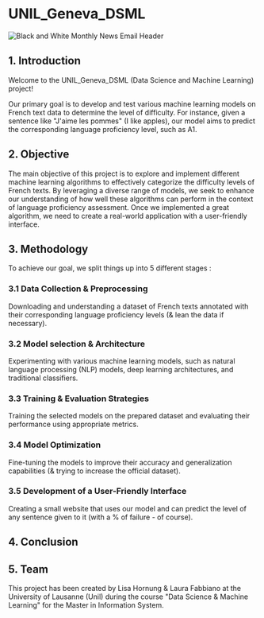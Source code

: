 # UNIL_Geneva_DSML

![Black and White Monthly News Email Header](https://github.com/thebrisly/UNIL_Geneva_DSML/assets/84352348/fe6feaca-7e43-4f0d-9ffa-d2ec38c5416b)


## 1. Introduction
Welcome to the UNIL_Geneva_DSML (Data Science and Machine Learning) project! 

Our primary goal is to develop and test various machine learning models on French text data to determine the level of difficulty. For instance, given a sentence like "J'aime les pommes" (I like apples), our model aims to predict the corresponding language proficiency level, such as A1.

## 2. Objective
The main objective of this project is to explore and implement different machine learning algorithms to effectively categorize the difficulty levels of French texts. By leveraging a diverse range of models, we seek to enhance our understanding of how well these algorithms can perform in the context of language proficiency assessment. Once we implemented a great algorithm, we need to create a real-world application with a user-friendly interface. 

## 3. Methodology
To achieve our goal, we split things up into 5 different stages :

### 3.1 Data Collection & Preprocessing
Downloading and understanding a dataset of French texts annotated with their corresponding language proficiency levels (& lean the data if necessary).

### 3.2 Model selection & Architecture
Experimenting with various machine learning models, such as natural language processing (NLP) models, deep learning architectures, and traditional classifiers.

### 3.3 Training & Evaluation Strategies
Training the selected models on the prepared dataset and evaluating their performance using appropriate metrics.

### 3.4 Model Optimization
Fine-tuning the models to improve their accuracy and generalization capabilities (& trying to increase the official dataset).

### 3.5 Development of a User-Friendly Interface
Creating a small website that uses our model and can predict the level of any sentence given to it (with a % of failure - of course).



## 4. Conclusion




## 5. Team
This project has been created by Lisa Hornung & Laura Fabbiano at the University of Lausanne (Unil) during the course "Data Science & Machine Learning" for the Master in Information System.
